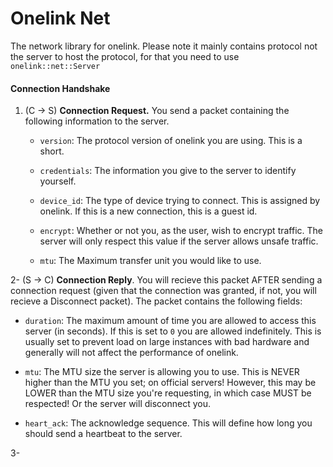 # Onelink Net

The network library for onelink. Please note it mainly contains protocol not the server to host the protocol, for that you need to use `onelink::net::Server`



#### Connection Handshake

1. (C -> S) **Connection Request.** You send a packet containing the following information to the server.
   
   - `version`: The protocol version of onelink you are using. This is a short.
   
   - `credentials`: The information you give to the server to identify yourself.
   
   - `device_id`: The type of device trying to connect. This is assigned by onelink. If this is a new connection, this is a guest id.
   
   - `encrypt`: Whether or not you, as the user, wish to encrypt traffic. The server will only respect this value if the server allows unsafe traffic.
   
   - `mtu`: The Maximum transfer unit you would like to use. 

2- (S -> C) **Connection Reply**. You will recieve this packet AFTER sending a connection request (given that the connection was granted, if not, you will recieve a Disconnect packet). The packet contains the following fields:
   
   - `duration`: The maximum amount of time you are allowed to access this server (in seconds). If this is set to `0` you are allowed indefinitely. This is usually set to prevent load on large instances with bad hardware and generally will not affect the performance of onelink.
   
   - `mtu`: The MTU size the server is allowing you to use. This is NEVER higher than the MTU you set; on official servers! However, this may be LOWER than the MTU size you're requesting, in which case MUST be respected! Or the server will disconnect you.
   
   - `heart_ack`: The acknowledge sequence. This will define how long you should send a heartbeat to the server.

3-  


